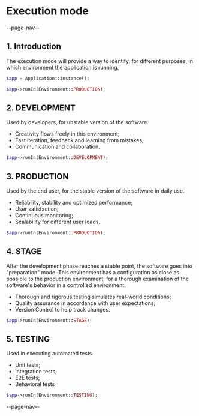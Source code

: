 # Execution mode

--page-nav--

## 1. Introduction

The execution mode will provide a way to identify, for different purposes, in
which environment the application is running.

```php
$app = Application::instance();

$app->runIn(Environment::PRODUCTION);
```

## 2. DEVELOPMENT

Used by developers, for unstable version of the software.

- Creativity flows freely in this environment;
- Fast iteration, feedback and learning from mistakes;
- Communication and collaboration.

```php
$app->runIn(Environment::DEVELOPMENT);
```

## 3. PRODUCTION

Used by the end user, for the stable version of the software in daily use.

- Reliability, stability and optimized performance;
- User satisfaction;
- Continuous monitoring;
- Scalability for different user loads.

```php
$app->runIn(Environment::PRODUCTION);
```

## 4. STAGE

After the development phase reaches a stable point, the software goes into
"preparation" mode. This environment has a configuration as close as possible to
the production environment, for a thorough examination of the software's behavior
in a controlled environment.

- Thorough and rigorous testing simulates real-world conditions;
- Quality assurance in accordance with user expectations;
- Version Control to help track changes.

```php
$app->runIn(Environment::STAGE);
```

## 5. TESTING

Used in executing automated tests.

- Unit tests;
- Integration tests;
- E2E tests;
- Behavioral tests

```php
$app->runIn(Environment::TESTING);
```

--page-nav--
